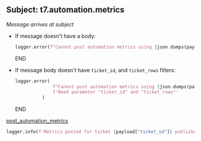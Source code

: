 ## Subject: t7.automation.metrics

_Message arrives at subject_

* If message doesn't have a body:
  ```python
  logger.error(f"Cannot post automation metrics using {json.dumps(payload)}. JSON malformed")
  ```
  END

* If message body doesn't have `ticket_id`, and `ticket_rows` filters:
  ```python
  logger.error(
                f"Cannot post automation metrics using {json.dumps(payload)}. "
                f'Need parameter "ticket_id" and "ticket_rows"'
            )
  ```
  END

[post_automation_metrics](../repositories/t7_kre_repository/post_automation_metrics.md)

```python
logger.info(f'Metrics posted for ticket {payload["ticket_id"]} published in event bus!')
```

